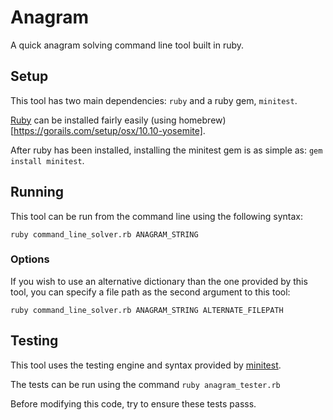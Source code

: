 # Anagram
A quick anagram solving command line tool built in ruby. 

## Setup
This tool has two main dependencies: ```ruby``` and a ruby gem, ```minitest```. 

[Ruby](https://www.ruby-lang.org/) can be installed fairly easily (using homebrew)[https://gorails.com/setup/osx/10.10-yosemite].

After ruby has been installed, installing the minitest gem is as simple as: ```gem install minitest```. 

## Running
This tool can be run from the command line using the following syntax: 

```ruby command_line_solver.rb ANAGRAM_STRING```

### Options
If you wish to use an alternative dictionary than the one provided by this tool, you can specify a file path as the second argument to this tool: 


```ruby command_line_solver.rb ANAGRAM_STRING ALTERNATE_FILEPATH```

## Testing
This tool uses the testing engine and syntax provided by [minitest](https://github.com/seattlerb/minitest).

The tests can be run using the command ```ruby anagram_tester.rb```

Before modifying this code, try to ensure these tests passs. 